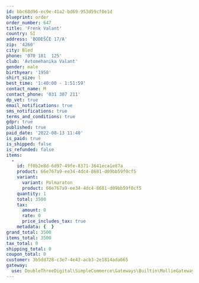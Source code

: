 ```yaml
---
id: bbc68d96-ec9e-41a2-bd69-953d59cf0e1d
blueprint: order
order_number: 647
title: 'Frenk Valant'
country: SI
address: 'BODEŠČE 17/A'
zip: '4260'
city: Bled
phone: '070 181  125'
club: 'Avtomehanika Valant'
gender: male
birthyear: '1958'
shirt_size: l
best_time: '1:40:00 - 1:51:59'
contact_name: M
contact_phone: '031 307 211'
dp_vet: true
email_notifications: true
sms_notifications: true
terms_and_conditions: true
gdpr: true
published: true
paid_date: '2022-08-13 11:40'
is_paid: true
is_shipped: false
is_refunded: false
items:
  -
    id: ff0b2e8d-6d97-49fe-8371-3641eca1e87a
    product: 66e767a9-ee34-4dc4-8681-d09bb59f0cf5
    variant:
      variant: Polmaraton
      product: 66e767a9-ee34-4dc4-8681-d09bb59f0cf5
    quantity: 1
    total: 3500
    tax:
      amount: 0
      rate: 0
      price_includes_tax: true
    metadata: {  }
grand_total: 3500
items_total: 3500
tax_total: 0
shipping_total: 0
coupon_total: 0
customer: 3b5dd728-c3e7-4e43-acb3-2e1814ada665
gateway:
  use: DoubleThreeDigital\SimpleCommerce\Gateways\Builtin\MollieGateway
---
```


